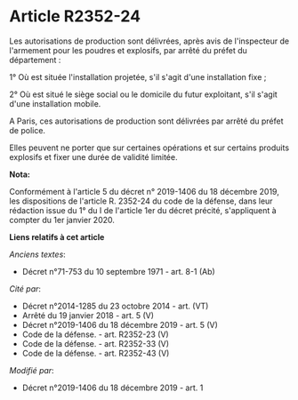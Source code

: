# Article R2352-24

Les autorisations de production sont délivrées, après avis de l'inspecteur de l'armement pour les poudres et explosifs, par
arrêté du préfet du département :

1° Où est située l'installation projetée, s'il s'agit d'une installation fixe ;

2° Où est situé le siège social ou le domicile du futur exploitant, s'il s'agit d'une installation mobile.

A Paris, ces autorisations de production sont délivrées par arrêté du préfet de police.

Elles peuvent ne porter que sur certaines opérations et sur certains produits explosifs et fixer une durée de validité
limitée.

**Nota:**

Conformément à l'article 5 du décret n° 2019-1406 du 18 décembre 2019, les dispositions de l'article R. 2352-24 du code de la
défense, dans leur rédaction issue du 1° du I de l'article 1er du décret précité, s'appliquent à compter du 1er janvier 2020.

**Liens relatifs à cet article**

_Anciens textes_:

  - Décret n°71-753 du 10 septembre 1971 - art. 8-1 (Ab)

_Cité par_:

  - Décret n°2014-1285 du 23 octobre 2014 - art. (VT)
  - Arrêté du 19 janvier 2018 - art. 5 (V)
  - Décret n°2019-1406 du 18 décembre 2019 - art. 5 (V)
  - Code de la défense. - art. R2352-23 (V)
  - Code de la défense. - art. R2352-33 (V)
  - Code de la défense. - art. R2352-43 (V)

_Modifié par_:

  - Décret n°2019-1406 du 18 décembre 2019 - art. 1
